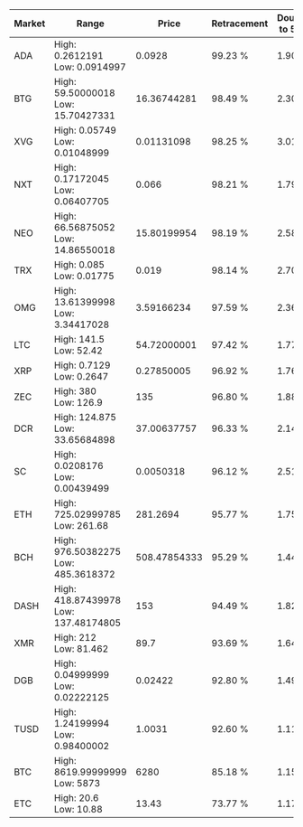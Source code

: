 | Market | Range | Price| Retracement | Doubles to 50% |
| --- | --- | --- | --- | --- |
| ADA | High: 0.2612191<br />Low: 0.0914997 | 0.0928 | 99.23 % | 1.90 |
| BTG | High: 59.50000018<br />Low: 15.70427331 | 16.36744281 | 98.49 % | 2.30 |
| XVG | High: 0.05749<br />Low: 0.01048999 | 0.01131098 | 98.25 % | 3.01 |
| NXT | High: 0.17172045<br />Low: 0.06407705 | 0.066 | 98.21 % | 1.79 |
| NEO | High: 66.56875052<br />Low: 14.86550018 | 15.80199954 | 98.19 % | 2.58 |
| TRX | High: 0.085<br />Low: 0.01775 | 0.019 | 98.14 % | 2.70 |
| OMG | High: 13.61399998<br />Low: 3.34417028 | 3.59166234 | 97.59 % | 2.36 |
| LTC | High: 141.5<br />Low: 52.42 | 54.72000001 | 97.42 % | 1.77 |
| XRP | High: 0.7129<br />Low: 0.2647 | 0.27850005 | 96.92 % | 1.76 |
| ZEC | High: 380<br />Low: 126.9 | 135 | 96.80 % | 1.88 |
| DCR | High: 124.875<br />Low: 33.65684898 | 37.00637757 | 96.33 % | 2.14 |
| SC | High: 0.0208176<br />Low: 0.00439499 | 0.0050318 | 96.12 % | 2.51 |
| ETH | High: 725.02999785<br />Low: 261.68 | 281.2694 | 95.77 % | 1.75 |
| BCH | High: 976.50382275<br />Low: 485.3618372 | 508.47854333 | 95.29 % | 1.44 |
| DASH | High: 418.87439978<br />Low: 137.48174805 | 153 | 94.49 % | 1.82 |
| XMR | High: 212<br />Low: 81.462 | 89.7 | 93.69 % | 1.64 |
| DGB | High: 0.04999999<br />Low: 0.02222125 | 0.02422 | 92.80 % | 1.49 |
| TUSD | High: 1.24199994<br />Low: 0.98400002 | 1.0031 | 92.60 % | 1.11 |
| BTC | High: 8619.99999999<br />Low: 5873 | 6280 | 85.18 % | 1.15 |
| ETC | High: 20.6<br />Low: 10.88 | 13.43 | 73.77 % | 1.17 |
